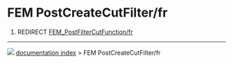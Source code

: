 # FEM PostCreateCutFilter/fr
1.  REDIRECT [FEM_PostFilterCutFunction/fr](FEM_PostFilterCutFunction/fr.md)



---
![](images/Right_arrow.png) [documentation index](../README.md) > FEM PostCreateCutFilter/fr
